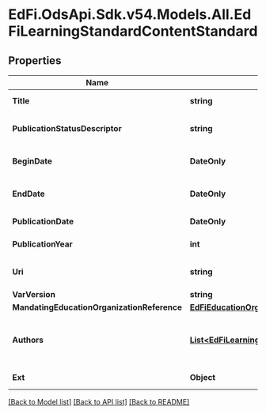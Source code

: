 # EdFi.OdsApi.Sdk.v54.Models.All.EdFiLearningStandardContentStandard

## Properties

Name | Type | Description | Notes
------------ | ------------- | ------------- | -------------
**Title** | **string** | The name of the content standard, for example Common Core. | 
**PublicationStatusDescriptor** | **string** | The publication status of the document (i.e., Adopted, Draft, Published, Deprecated, Unknown). | [optional] 
**BeginDate** | **DateOnly** | The beginning of the period during which this learning standard document is intended for use. | [optional] 
**EndDate** | **DateOnly** | The end of the period during which this learning standard document is intended for use. | [optional] 
**PublicationDate** | **DateOnly** | The date on which this content was first published. | [optional] 
**PublicationYear** | **int** | The year at which this content was first published. | [optional] 
**Uri** | **string** | An unambiguous reference to the standards using a network-resolvable URI. | [optional] 
**VarVersion** | **string** | The version identifier for the content. | [optional] 
**MandatingEducationOrganizationReference** | [**EdFiEducationOrganizationReference**](EdFiEducationOrganizationReference.md) |  | [optional] 
**Authors** | [**List&lt;EdFiLearningStandardContentStandardAuthor&gt;**](EdFiLearningStandardContentStandardAuthor.md) | An unordered collection of learningStandardContentStandardAuthors. The person or organization chiefly responsible for the intellectual content of the standard. | [optional] 
**Ext** | **Object** | Extensions to the LearningStandardContentStandard entity. | [optional] 

[[Back to Model list]](../../README.md#documentation-for-models) [[Back to API list]](../../README.md#documentation-for-api-endpoints) [[Back to README]](../../README.md)

